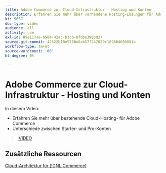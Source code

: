```yaml
---
title: Adobe Commerce zur Cloud-Infrastruktur - Hosting und Konten
description: Erfahren Sie mehr über vorhandene Hosting-Lösungen für Adobe Commerce ​. Verstehen Sie die Unterschiede zwischen den ​ von Starter und Pro.
kt: 5657
doc-type: video
audience: all
activity: use
exl-id: 89e117ae-b504-42ac-b3cb-8fbbe398b027
source-git-commit: 42622b18e5738e8cb57f247029c189884698851a
workflow-type: tm+mt
source-wordcount: '60'
ht-degree: 0%

---
```


# Adobe Commerce zur Cloud-Infrastruktur - Hosting und Konten

In diesem Video:

- Erfahren Sie mehr über bestehende Cloud-Hosting-&#x200B; für Adobe Commerce
- Unterschiede zwischen Starter- und Pro-Konten &#x200B;

>[!VIDEO](https://video.tv.adobe.com/v/35813?quality=12&learn=on)

## Zusätzliche Ressourcen

[Cloud-Architektur für [!DNL Commerce]](https://devdocs.magento.com/cloud/architecture/cloud-architecture.html)
